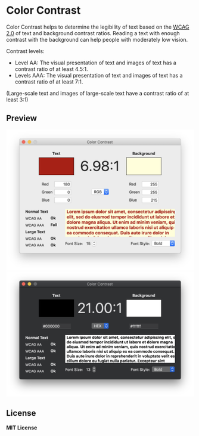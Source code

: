 # Color Contrast

Color Contrast helps to determine the legibility of text based on the [WCAG 2.0](https://www.w3.org/TR/WCAG20/#guidelines) of text and background contrast ratios. Reading a text with enough contrast with the background can help people with moderately low vision.

Contrast levels:
- Level AA: The visual presentation of text and images of text has a contrast ratio of at least 4.5:1. 
- Levels AAA: The visual presentation of text and images of text has a contrast ratio of at least 7:1.

(Large-scale text and images of large-scale text have a contrast ratio of at least 3:1)

## Preview

![](https://raw.githubusercontent.com/paololds/ColorContrast/master/cc1.png)
![](https://raw.githubusercontent.com/paololds/ColorContrast/master/cc2.png)

## License

__MIT License__
